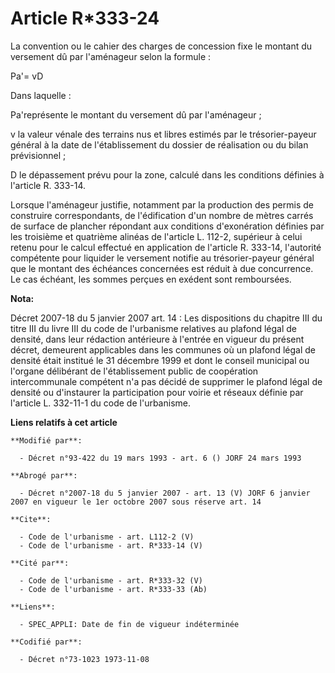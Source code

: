 # Article R*333-24

La convention ou le cahier des charges de concession fixe le montant du versement dû par l'aménageur selon la formule : 

Pa'= vD 

Dans laquelle : 

Pa'représente le montant du versement dû par l'aménageur ; 

v la valeur vénale des terrains nus et libres estimés par le trésorier-payeur général à la date de l'établissement du dossier
de réalisation ou du bilan prévisionnel ; 

D le dépassement prévu pour la zone, calculé dans les conditions définies à l'article R. 333-14. 

Lorsque l'aménageur justifie, notamment par la production des permis de construire correspondants, de l'édification d'un
nombre de mètres carrés de surface de plancher répondant aux conditions d'exonération définies par les troisième et quatrième
alinéas de l'article L. 112-2, supérieur à celui retenu pour le calcul effectué en application de l'article R. 333-14,
l'autorité compétente pour liquider le versement notifie au trésorier-payeur général que le montant des échéances concernées
est réduit à due concurrence. Le cas échéant, les sommes perçues en exédent sont remboursées.

**Nota:**

Décret 2007-18 du 5 janvier 2007 art. 14 : Les dispositions du chapitre III du titre III du livre III du code de l'urbanisme
relatives au plafond légal de densité, dans leur rédaction antérieure à l'entrée en vigueur du présent décret, demeurent
applicables dans les communes où un plafond légal de densité était institué le 31 décembre 1999 et dont le conseil municipal
ou l'organe délibérant de l'établissement public de coopération intercommunale compétent n'a pas décidé de supprimer le
plafond légal de densité ou d'instaurer la participation pour voirie et réseaux définie par l'article L. 332-11-1 du code de
l'urbanisme.

**Liens relatifs à cet article**

	**Modifié par**:

	  - Décret n°93-422 du 19 mars 1993 - art. 6 () JORF 24 mars 1993

	**Abrogé par**:

	  - Décret n°2007-18 du 5 janvier 2007 - art. 13 (V) JORF 6 janvier 2007 en vigueur le 1er octobre 2007 sous réserve art. 14

	**Cite**:

	  - Code de l'urbanisme - art. L112-2 (V)
	  - Code de l'urbanisme - art. R*333-14 (V)

	**Cité par**:

	  - Code de l'urbanisme - art. R*333-32 (V)
	  - Code de l'urbanisme - art. R*333-33 (Ab)

	**Liens**:

	  - SPEC_APPLI: Date de fin de vigueur indéterminée

	**Codifié par**:

	  - Décret n°73-1023 1973-11-08
